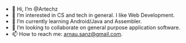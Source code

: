 - 👋 Hi, I’m @Artechz
- 👀 I’m interested in CS and tech in general. I like Web Development.
- 🌱 I’m currently learning Android/Java and Assembler.
- 💞️ I’m looking to collaborate on general purpose application software.
- 📫 How to reach me: arnau.sanz@gmail.com.

<!---
Artechz/Artechz is a ✨ special ✨ repository because its `README.md` (this file) appears on your GitHub profile.
You can click the Preview link to take a look at your changes.
--->
